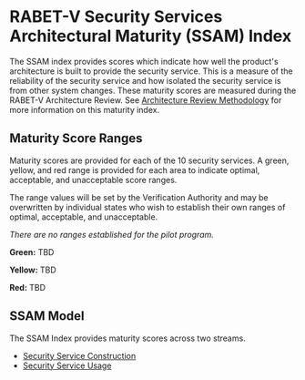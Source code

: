 # RABET-V Security Services Architectural Maturity (SSAM) Index

The SSAM index provides scores which indicate how well the product's architecture is built to provide the security service. This is a measure of the reliability of the security service and how isolated the security service is from other system changes. These maturity scores are measured during the RABET-V Architecture Review. See [Architecture Review Methodology](../Activities/Architecture_Review_Methodology.md) for more information on this maturity index.

## Maturity Score Ranges

Maturity scores are provided for each of the 10 security services. A green, yellow, and red range is provided for each area to indicate optimal, acceptable, and unacceptable score ranges.

The range values will be set by the Verification Authority and may be overwritten by individual states who wish to establish their own ranges of optimal, acceptable, and unacceptable.

*There are no ranges established for the pilot program.*

**Green:** TBD

**Yellow:** TBD

**Red:** TBD

## SSAM Model

The SSAM Index provides maturity scores across two streams.

- [Security Service Construction](./SSAMModel/Security_Service_Construction_Maturity.md)
- [Security Service Usage](./SSAMModel/Security_Service_Usage_Maturity.md)
